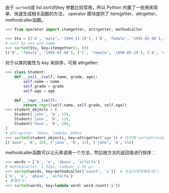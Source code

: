由于 `sorted`(或 list.sort)的key 参数比较常用，所以 Python 内置了一些用来简单、快速生成相关函数的方法， operator 模块提供了 itemgetter、attrgetter、methodcaller函数。

```python
>>> from operator import itemgetter, attrgetter, methodcaller

>>> Stu = [('A', 'male', '1994-11-19'), ('B', 'female', '1995-02-08'), ('D', 'male', '1996-03-14'), ('C', 'female', '1990-05-29')]
# sort by sex and name
>>> sorted(Stu, key=itemgetter(1, 0))
[('B', 'female', '1995-02-08'), ('C', 'female', '1990-05-29'), ('A', 'male', '1994-11-19'), ('D', 'male', '1996-03-14')]
```

对于以类的属性为 key 来排序，可用 attrgetter:

```python
>>> class Student:
    def __init__(self, name, grade, age):
        self.name = name
        self.grade = grade
        self.age = age
        
    def __repr__(self):
    	return repr((self.name, self.grade, self.age))
>>> student_objects = [
    Student('john', 'A', 15),
    Student('jane', 'B', 12),
    Student('dave', 'B', 10),
]
# attrgetter: 764ns, lambda: 804ns
>>> sorted(student_objects, key=attrgetter('age')) # 也可用`sorted(student_objects, key=lambda S: S.age)`
[('dave', 'B', 10), ('jane', 'B', 12), ('john', 'A', 15)]
```

methodcaller函数可以让元素调用一个方法，然后按方法的返回值进行排序：

```python
>>> words = ['b', 'a', 'abase', 'alfalfa']
# methodcaller: 1.31µs, lambda: 1.56 µs
>>> sorted(words, key=methodcaller('count', 'a'))  # 方法为字符串形式!!
['b', 'a', 'abase', 'alfalfa']
# 其等价于:
>>> sorted(words, key=lambda word: word.count('a'))
```

